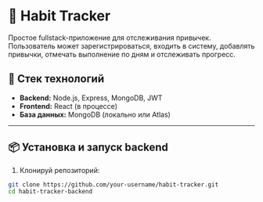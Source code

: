 # 🧠 Habit Tracker

Простое fullstack-приложение для отслеживания привычек. Пользователь может зарегистрироваться, входить в систему, добавлять привычки, отмечать выполнение по дням и отслеживать прогресс.

## 🚀 Стек технологий

- **Backend:** Node.js, Express, MongoDB, JWT
- **Frontend:** React (в процессе)
- **База данных:** MongoDB (локально или Atlas)

---

## 📦 Установка и запуск backend

1. Клонируй репозиторий:
```bash
git clone https://github.com/your-username/habit-tracker.git
cd habit-tracker-backend
